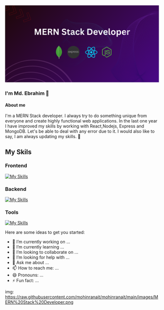 ![The San Juan Mountains are beautiful!](https://raw.githubusercontent.com/mohinranait/mohinranait/main/images/MERN%20Stack%20Developer.png "San Juan Mountains")


### I'm Md. Ebrahim 👋
#### About me
I'm a MERN Stack developer. I always try to do something unique from everyone and create highly functional web applications. In the last one year I have improved my skills by working with React,Nodejs, Express and MongoDB. Let's be able to deal with any error due to it. I would also like to say, I am always updating my skills. 👋

## My Skils





### Frontend

[![My Skills](https://skillicons.dev/icons?i=react,tailwind,bootstrap,javascript,html,css&perline=6)](https://skillicons.dev)

### Backend

[![My Skills](https://skillicons.dev/icons?i=nodejs,express,mongodb&perline=3)](https://skillicons.dev)

### Tools

[![My Skills](https://skillicons.dev/icons?i=git,github,vscode,figma,vercel,netlify&perline=6)](https://skillicons.dev)

Here are some ideas to get you started:

- 🔭 I’m currently working on ...
- 🌱 I’m currently learning ...
- 👯 I’m looking to collaborate on ...
- 🤔 I’m looking for help with ...
- 💬 Ask me about ...
- 📫 How to reach me: ...
- 😄 Pronouns: ...
- ⚡ Fun fact: ...


img: https://raw.githubusercontent.com/mohinranait/mohinranait/main/images/MERN%20Stack%20Developer.png

